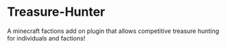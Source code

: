 # Treasure-Hunter
A minecraft factions add on plugin that allows competitive treasure hunting for individuals and factions!
